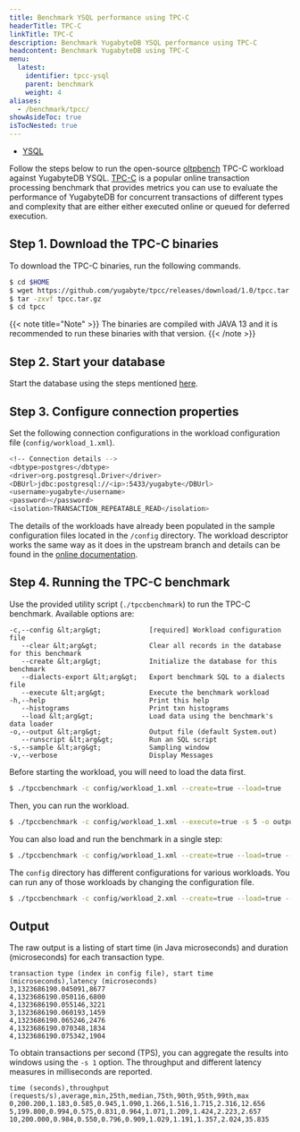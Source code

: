 ```yaml
---
title: Benchmark YSQL performance using TPC-C
headerTitle: TPC-C
linkTitle: TPC-C
description: Benchmark YugabyteDB YSQL performance using TPC-C
headcontent: Benchmark YugabyteDB using TPC-C
menu:
  latest:
    identifier: tpcc-ysql
    parent: benchmark
    weight: 4
aliases:
  - /benchmark/tpcc/
showAsideToc: true
isTocNested: true
---
```


<ul class="nav nav-tabs-alt nav-tabs-yb">

  <li >
    <a href="/latest/benchmark/tpcc-ysql/" class="nav-link active">
      <i class="icon-postgres" aria-hidden="true"></i>
      YSQL
    </a>
  </li>

</ul>

Follow the steps below to run the open-source [oltpbench](https://github.com/oltpbenchmark/oltpbench) TPC-C workload against YugabyteDB YSQL. [TPC-C](http://www.tpc.org/tpcc/) is a popular online transaction processing benchmark that provides metrics you can use to evaluate the performance of YugabyteDB for concurrent transactions of different types and complexity that are either either executed online or queued for deferred execution.

## Step 1. Download the TPC-C binaries

To download the TPC-C binaries, run the following commands.

```sh
$ cd $HOME
$ wget https://github.com/yugabyte/tpcc/releases/download/1.0/tpcc.tar.gz
$ tar -zxvf tpcc.tar.gz
$ cd tpcc
```

{{< note title="Note" >}}
The binaries are compiled with JAVA 13 and it is recommended to run these binaries with that version.
{{< /note >}}

## Step 2. Start your database

Start the database using the steps mentioned [here](https://docs.yugabyte.com/latest/quick-start/create-local-cluster/macos/).

## Step 3. Configure connection properties

Set the following connection configurations in the workload configuration file (`config/workload_1.xml`).

```sh
<!-- Connection details -->
<dbtype>postgres</dbtype>
<driver>org.postgresql.Driver</driver>
<DBUrl>jdbc:postgresql://<ip>:5433/yugabyte</DBUrl>
<username>yugabyte</username>
<password></password>
<isolation>TRANSACTION_REPEATABLE_READ</isolation>
```

The details of the workloads have already been populated in the sample configuration files located in the `/config` directory.
The workload descriptor works the same way as it does in the upstream branch and details can be found in the [online documentation](https://github.com/oltpbenchmark/oltpbench/wiki).

## Step 4. Running the TPC-C benchmark

Use the provided utility script (`./tpccbenchmark`) to run the TPC-C benchmark. Available options are:

```
-c,--config &lt;arg&gt;            [required] Workload configuration file
   --clear &lt;arg&gt;             Clear all records in the database for this benchmark
   --create &lt;arg&gt;            Initialize the database for this benchmark
   --dialects-export &lt;arg&gt;   Export benchmark SQL to a dialects file
   --execute &lt;arg&gt;           Execute the benchmark workload
-h,--help                          Print this help
   --histograms                    Print txn histograms
   --load &lt;arg&gt;              Load data using the benchmark's data loader
-o,--output &lt;arg&gt;            Output file (default System.out)
   --runscript &lt;arg&gt;         Run an SQL script
-s,--sample &lt;arg&gt;            Sampling window
-v,--verbose                       Display Messages
```

Before starting the workload, you will need to load the data first.

```sh
$ ./tpccbenchmark -c config/workload_1.xml --create=true --load=true
```

Then, you can run the workload.

```sh
$ ./tpccbenchmark -c config/workload_1.xml --execute=true -s 5 -o outputfile
```

You can also load and run the benchmark in a single step:

```sh
$ ./tpccbenchmark -c config/workload_1.xml --create=true --load=true --execute=true -s 5 -o outputfile
```

The `config` directory has different configurations for various workloads. You can run any of those workloads by changing the configuration file.

```sh
$ ./tpccbenchmark -c config/workload_2.xml --create=true --load=true --execute=true -s 5 -o outputfile
```

## Output

The raw output is a listing of start time (in Java microseconds) and duration (microseconds) for each transaction type.

```
transaction type (index in config file), start time (microseconds),latency (microseconds)
3,1323686190.045091,8677
4,1323686190.050116,6800
4,1323686190.055146,3221
3,1323686190.060193,1459
4,1323686190.065246,2476
4,1323686190.070348,1834
4,1323686190.075342,1904
```

To obtain transactions per second (TPS), you can aggregate the results into windows using the `-s 1` option. The throughput and different latency measures in milliseconds are reported.

```
time (seconds),throughput (requests/s),average,min,25th,median,75th,90th,95th,99th,max
0,200.200,1.183,0.585,0.945,1.090,1.266,1.516,1.715,2.316,12.656
5,199.800,0.994,0.575,0.831,0.964,1.071,1.209,1.424,2.223,2.657
10,200.000,0.984,0.550,0.796,0.909,1.029,1.191,1.357,2.024,35.835
```
